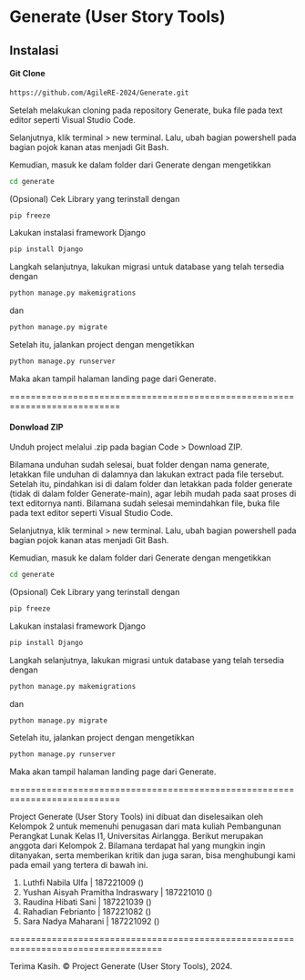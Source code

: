 # Generate (User Story Tools)

## Instalasi

#### Git Clone
```bash
https://github.com/AgileRE-2024/Generate.git
```

Setelah melakukan cloning pada repository Generate, buka file pada text editor seperti Visual Studio Code.

Selanjutnya, klik terminal > new terminal.
Lalu, ubah bagian powershell pada bagian pojok kanan atas menjadi Git Bash.

Kemudian, masuk ke dalam folder dari Generate dengan mengetikkan
```bash
cd generate
```

(Opsional) Cek Library yang terinstall dengan
```bash
pip freeze
```

Lakukan instalasi framework Django
```bash
pip install Django
```

Langkah selanjutnya, lakukan migrasi untuk database yang telah tersedia dengan
```bash
python manage.py makemigrations
```

dan

```bash
python manage.py migrate
```

Setelah itu, jalankan project dengan mengetikkan
```bash
python manage.py runserver
```

Maka akan tampil halaman landing page dari Generate.

===========================================================================
#### Donwload ZIP
Unduh project melalui .zip pada bagian Code > Download ZIP.

Bilamana unduhan sudah selesai, buat folder dengan nama generate, letakkan file unduhan di dalamnya dan lakukan extract pada file tersebut.
Setelah itu, pindahkan isi di dalam folder dan letakkan pada folder generate (tidak di dalam folder Generate-main), agar lebih mudah pada saat proses di text editornya nanti.
Bilamana sudah selesai memindahkan file, buka file pada text editor seperti Visual Studio Code.

Selanjutnya, klik terminal > new terminal.
Lalu, ubah bagian powershell pada bagian pojok kanan atas menjadi Git Bash.

Kemudian, masuk ke dalam folder dari Generate dengan mengetikkan
```bash
cd generate
```

(Opsional) Cek Library yang terinstall dengan
```bash
pip freeze
```

Lakukan instalasi framework Django
```bash
pip install Django
```

Langkah selanjutnya, lakukan migrasi untuk database yang telah tersedia dengan
```bash
python manage.py makemigrations
```

dan

```bash
python manage.py migrate
```

Setelah itu, jalankan project dengan mengetikkan
```bash
python manage.py runserver
```

Maka akan tampil halaman landing page dari Generate.

===========================================================================

Project Generate (User Story Tools) ini dibuat dan diselesaikan oleh Kelompok 2 untuk memenuhi penugasan dari mata kuliah Pembangunan Perangkat Lunak Kelas I1, Universitas Airlangga.
Berikut merupakan anggota dari Kelompok 2. Bilamana terdapat hal yang mungkin ingin ditanyakan, serta memberikan kritik dan juga saran, bisa menghubungi kami pada email yang tertera di bawah ini.

1. Luthfi Nabila Ulfa | 187221009                  ()
2. Yushan Aisyah Pramitha Indraswary | 187221010   ()
3. Raudina Hibati Sani | 187221039                 ()
4. Rahadian Febrianto  | 187221082                 ()
5. Sara Nadya Maharani | 187221092                 ()

===================================================================================

Terima Kasih.
© Project Generate (User Story Tools), 2024.

